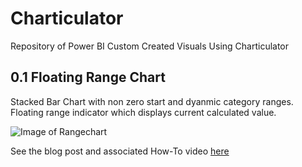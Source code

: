 # Charticulator
Repository of Power BI Custom Created Visuals Using Charticulator

## 0.1 Floating Range Chart
Stacked Bar Chart with non zero start and dyanmic category ranges.  Floating range indicator which displays current calculated value.

![Image of Rangechart](https://markmccunningham.wixsite.com/website/post/charticulator-creating-a-new-floating-range-chart)

See the blog post and associated How-To video [here](https://markmccunningham.wixsite.com/website/post/charticulator-creating-a-new-floating-range-chart) 
